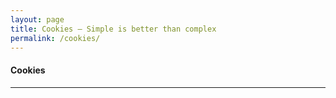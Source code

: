 ```yaml
---
layout: page
title: Cookies — Simple is better than complex
permalink: /cookies/
---
```


<h4 class="page-title">Cookies</h4>
<hr class="sm">
